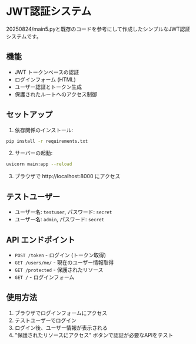 # JWT認証システム

20250824/main5.pyと既存のコードを参考にして作成したシンプルなJWT認証システムです。

## 機能

- JWT トークンベースの認証
- ログインフォーム (HTML)
- ユーザー認証とトークン生成
- 保護されたルートへのアクセス制御

## セットアップ

1. 依存関係のインストール:
```bash
pip install -r requirements.txt
```

2. サーバーの起動:
```bash
uvicorn main:app --reload
```

3. ブラウザで http://localhost:8000 にアクセス

## テストユーザー

- ユーザー名: `testuser`, パスワード: `secret`
- ユーザー名: `admin`, パスワード: `secret`

## API エンドポイント

- `POST /token` - ログイン (トークン取得)
- `GET /users/me/` - 現在のユーザー情報取得
- `GET /protected` - 保護されたリソース
- `GET /` - ログインフォーム

## 使用方法

1. ブラウザでログインフォームにアクセス
2. テストユーザーでログイン
3. ログイン後、ユーザー情報が表示される
4. "保護されたリソースにアクセス" ボタンで認証が必要なAPIをテスト